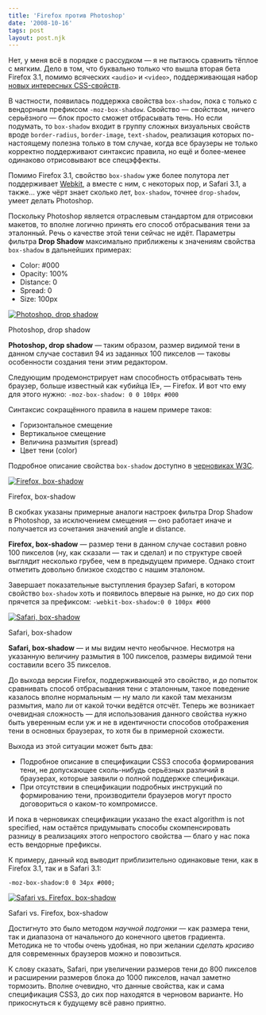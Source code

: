```yaml
---
title: 'Firefox против Photoshop'
date: '2008-10-16'
tags: post
layout: post.njk
---
```


Нет, у меня всё в порядке с рассудком — я не пытаюсь сравнить тёплое с мягким. Дело в том, что буквально только что вышла вторая бета Firefox 3.1, помимо всяческих `<audio>` и `<video>`, поддерживающая набор [новых интересных CSS-свойств](http://developer.mozilla.org/en/Firefox_3.1_for_developers#Web_site_and_application_changes).

В частности, появилась поддержка свойства `box-shadow`, пока с только с вендорным префиксом `-moz-box-shadow`. Свойство — свойством, ничего серьёзного — блок просто сможет отбрасывать тень. Но если подумать, то `box-shadow` входит в группу сложных визуальных свойств вроде `border-radius`, `border-image`, `text-shadow`, реализация которых по-настоящему полезна только в том случае, когда все браузеры не только корректно поддерживают синтаксис правила, но ещё и более-менее одинаково отрисовывают все спецэффекты.

Помимо Firefox 3.1, свойство `box-shadow` уже более полутора лет поддерживает [Webkit](http://webkit.org/), а вместе с ним, с некоторых пор, и Safari 3.1, а также… уже чёрт знает сколько лет, `box-shadow`, точнее `drop-shadow`, умеет делать Photoshop.

Поскольку Photoshop является отраслевым стандартом для отрисовки макетов, то вполне логично принять его способ отбрасывания тени за эталонный. Речь о качестве этой тени сейчас не идёт. Параметры фильтра **Drop Shadow** максимально приближены к значениям свойства `box-shadow` в дальнейших примерах:

- Color: #000
- Opacity: 100%
- Distance: 0
- Spread: 0
- Size: 100px

[![Photoshop, drop shadow](/pro/2008/10/firefox-vs-photoshop/photoshop-t.png)](/pro/2008/10/firefox-vs-photoshop/photoshop.png)

Photoshop, drop shadow

**Photoshop, drop shadow** — таким образом, размер видимой тени в данном случае составил 94 из заданных 100 пикселов — таковы особенности создания тени этим редактором.

Следующим продемонстрирует нам способность отбрасывать тень браузер, больше известный как «убийца IE», — Firefox. И вот что ему для этого нужно: `-moz-box-shadow: 0 0 100px #000`

Синтаксис сокращённого правила в нашем примере таков:

- Горизонтальное смещение
- Вертикальное смещение
- Величина размытия (spread)
- Цвет тени (color)

Подробное описание свойства `box-shadow` доступно в [черновиках W3C](http://www.w3.org/TR/CSS3-background/#the-box-shadow).

[![Firefox, box-shadow](/pro/2008/10/firefox-vs-photoshop/firefox-t.png)](/pro/2008/10/firefox-vs-photoshop/firefox.png)

Firefox, box-shadow

В скобках указаны примерные аналоги настроек фильтра Drop Shadow в Photoshop, за исключением смещения — оно работает иначе и получается из сочетания значений angle и distance.

**Firefox, box-shadow** — размер тени в данном случае составил ровно 100 пикселов (ну, как сказали — так и сделал) и по структуре своей выглядит несколько грубее, чем в предыдущем примере. Однако стоит отметить довольно близкое сходство с нашим эталоном.

Завершает показательные выступления браузер Safari, в котором свойство `box-shadow` хоть и появилось впервые на рынке, но до сих пор прячется за префиксом: `-webkit-box-shadow:0 0 100px #000`

[![Safari, box-shadow](/pro/2008/10/firefox-vs-photoshop/safari-t.png)](/pro/2008/10/firefox-vs-photoshop/safari.png)

Safari, box-shadow

**Safari, box-shadow** — и мы видим нечто необычное. Несмотря на указанную величину размытия в 100 пикселов, размеры видимой тени составили всего 35 пикселов.

До выхода версии Firefox, поддерживающей это свойство, и до попыток сравнивать способ отбрасывания тени с эталонным, такое поведение казалось вполне нормальным — ну мало ли какой там механизм размытия, мало ли от какой точки ведётся отсчёт. Теперь же возникает очевидная сложность — для использования данного свойства нужно быть уверенным если уж и не в идентичности способов отображения тени в основных браузерах, то хотя бы в примерной схожести.

Выхода из этой ситуации может быть два:

- Подробное описание в спецификации CSS3 способа формирования тени, не допускающее сколь-нибудь серьёзных различий в браузерах, которые заявили о полной поддержке спецификаци.
- При отсутствии в спецификации подробных инструкций по формированию тени, производители браузеров могут просто договориться о каком-то компромиссе.

И пока в черновиках спецификации указано the exact algorithm is not specified, нам остаётся придумывать способы скомпенсировать разницу в реализациях этого непростого свойства — благо у нас пока есть вендорные префиксы.

К примеру, данный код выводит приблизительно одинаковые тени, как в Firefox 3.1, так и в Safari 3.1:

    -moz-box-shadow:0 0 34px #000;

[![Safari vs. Firefox, box-shadow](/pro/2008/10/firefox-vs-photoshop/safari-firefox-t.png)](/pro/2008/10/firefox-vs-photoshop/safari-firefox.png)

Safari vs. Firefox, box-shadow

Достигнуто это было методом _научной подгонки_ — как размера тени, так и диапазона от начального до конечного цветов градиента. Методика не то чтобы очень удобная, но при желании _сделать красиво_ для современных браузеров можно и повозиться.

К слову сказать, Safari, при увеличении размеров тени до 800 пикселов и расширении размеров блока до 1000 пикселов, начал заметно тормозить. Вполне очевидно, что данные свойства, как и сама спецификация CSS3, до сих пор находятся в черновом варианте. Но прикоснуться к будущему всё равно приятно.
